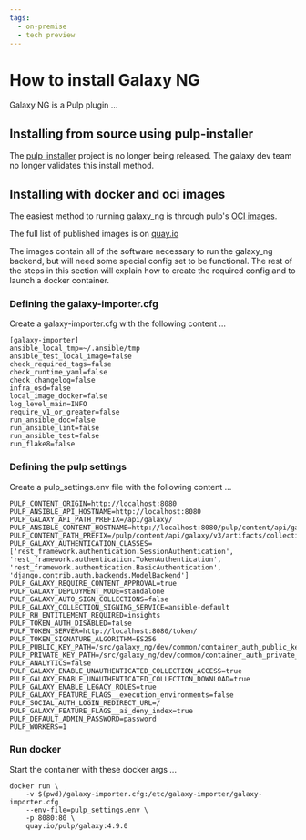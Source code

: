 ```yaml
---
tags:
  - on-premise
  - tech preview
---
```


# How to install Galaxy NG

Galaxy NG is a Pulp plugin ...

## Installing from source using pulp-installer

The [pulp_installer](https://github.com/pulp/pulp_installer) project is no longer being released. The galaxy dev team no longer validates this install method.


## Installing with docker and oci images

The easiest method to running galaxy_ng is through pulp's [OCI images](https://github.com/pulp/pulp-oci-images).

The full list of published images is on [quay.io](https://quay.io/repository/pulp/galaxy?tab=tags&tag=latest)

The images contain all of the software necessary to run the galaxy_ng backend, but will need some special config set to be functional. The rest of the steps in this section will explain how to create the required config and to launch a docker container.

### Defining the galaxy-importer.cfg

Create a galaxy-importer.cfg with the following content ...
```                                                                 
[galaxy-importer]                                                                                                                        
ansible_local_tmp=~/.ansible/tmp                                                                                                         
ansible_test_local_image=false                                      
check_required_tags=false                                                                                                                
check_runtime_yaml=false                                                                                                                 
check_changelog=false                                               
infra_osd=false                                                                                                                          
local_image_docker=false                                            
log_level_main=INFO                                                 
require_v1_or_greater=false                                         
run_ansible_doc=false                                               
run_ansible_lint=false                                              
run_ansible_test=false                                              
run_flake8=false                                                    
```

### Defining the pulp settings

Create a pulp_settings.env file with the following content ...
```
PULP_CONTENT_ORIGIN=http://localhost:8080                                                                                                
PULP_ANSIBLE_API_HOSTNAME=http://localhost:8080                                                                                                                                                                                                                                   
PULP_GALAXY_API_PATH_PREFIX=/api/galaxy/                            
PULP_ANSIBLE_CONTENT_HOSTNAME=http://localhost:8080/pulp/content/api/galaxy/v3/artifacts/collections/                                    
PULP_CONTENT_PATH_PREFIX=/pulp/content/api/galaxy/v3/artifacts/collections/                                                              
PULP_GALAXY_AUTHENTICATION_CLASSES=['rest_framework.authentication.SessionAuthentication', 'rest_framework.authentication.TokenAuthentication', 'rest_framework.authentication.BasicAuthentication', 'django.contrib.auth.backends.ModelBackend']
PULP_GALAXY_REQUIRE_CONTENT_APPROVAL=true                                                                                               
PULP_GALAXY_DEPLOYMENT_MODE=standalone                              
PULP_GALAXY_AUTO_SIGN_COLLECTIONS=false                             
PULP_GALAXY_COLLECTION_SIGNING_SERVICE=ansible-default              
PULP_RH_ENTITLEMENT_REQUIRED=insights                                                                                                    
PULP_TOKEN_AUTH_DISABLED=false                                                                                                           
PULP_TOKEN_SERVER=http://localhost:8080/token/                      
PULP_TOKEN_SIGNATURE_ALGORITHM=ES256                                                                                                    
PULP_PUBLIC_KEY_PATH=/src/galaxy_ng/dev/common/container_auth_public_key.pem                
PULP_PRIVATE_KEY_PATH=/src/galaxy_ng/dev/common/container_auth_private_key.pem                                                           
PULP_ANALYTICS=false                                                                                                                    
PULP_GALAXY_ENABLE_UNAUTHENTICATED_COLLECTION_ACCESS=true     
PULP_GALAXY_ENABLE_UNAUTHENTICATED_COLLECTION_DOWNLOAD=true
PULP_GALAXY_ENABLE_LEGACY_ROLES=true
PULP_GALAXY_FEATURE_FLAGS__execution_environments=false
PULP_SOCIAL_AUTH_LOGIN_REDIRECT_URL=/
PULP_GALAXY_FEATURE_FLAGS__ai_deny_index=true
PULP_DEFAULT_ADMIN_PASSWORD=password
PULP_WORKERS=1
```

### Run docker

Start the container with these docker args ...
```
docker run \                                                        
    -v $(pwd)/galaxy-importer.cfg:/etc/galaxy-importer/galaxy-importer.cfg
    --env-file=pulp_settings.env \
    -p 8080:80 \                                                    
    quay.io/pulp/galaxy:4.9.0 
```
